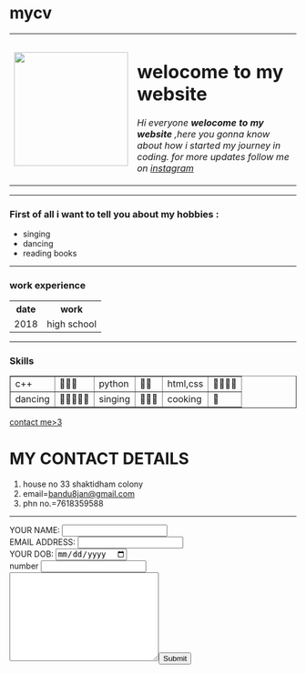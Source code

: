 # mycv
<!DOCTYPE html>
<html lang="en">
<head>
    <meta charset="UTF-8">
    <title>❤️vandna</title>
</head>
<body>
  <table cellspacing ="20">
    <tr>
      <td> <img src="C:\Users\hp\Pictures\vandu" width="200"></td>
      <td> <h1>welocome to my website</h1>
        <p> <em> Hi everyone<strong> welocome to my website </strong>,here you gonna know about how i started my journey in coding.
        for more updates follow me on <a href="https://www.instagram.com/vandna._.chaudhary/">instagram</a></em> </p></td>
    </tr>
  </table>
   <hr>
    <h3> First of all i want to tell you about my hobbies :</h3>
      <ul>
        <li>singing</li>
        <li>dancing</li>
        <li>reading books</li>
      </ul>
      <hr>
      <h3>work experience</h3>
      <table cellspacing="10">
        <tr>
          <th>date</th>
          <th>work</th>
        </tr>
        <tr>
          <td>2018</td>
          <td>high school</td>
        </tr>
      </table>
      <hr>
      <h3>Skills</h3>
      <table border="1" cellspacing="10">
        <tr>
          <td>c++ </td>
          <td>🌻🌻🌻</td>
          <td>python</td>
          <td>🌻🌻</td>
          <td>html,css</td>
          <td>🌻🌻🌻🌻</td>
        </tr>
        <tr>
          <td>dancing</td>
          <td>🌻🌻🌻🌻🌻</td>
          <td>singing</td>
          <td>🌻🌻🌻</td>
          <td>cooking</td>
          <td>🌻</td>
        </tr>
      </table>
      <a href="contact me.html">contact me>3</a>
</body>
</html>
<!DOCTYPE html>
<html lang="en">
<head>
    <meta charset="UTF-8">
    <title>contact me</title>
</head>
<body>
    <h1>MY CONTACT DETAILS</h1>
    <ol>
        <li>house no 33 shaktidham colony</li>
        <li>email=<a href="">bandu8jan@gmail.com</a></li>
        <li>phn no.=7618359588</li>
    </ol>
    <hr>
    <form  action="mailto:vandu8jan@gmail.com" method="post" enctype="text/plain">
        <label> YOUR NAME:</label>
        <input type="text" name="your name" value=""><br>
        <label>EMAIL ADDRESS:</label>
        <input type="email" name="yor email"><br>
        <label>YOUR DOB:</label>
        <input type="date" name="your dob"><br>
        <label>number</label>
        <input type="number" name="your no"><br>
        <textarea name="your mssg" id="" cols="30" rows="10"></textarea><input type="submit">
    </form>
</body>
</html>
